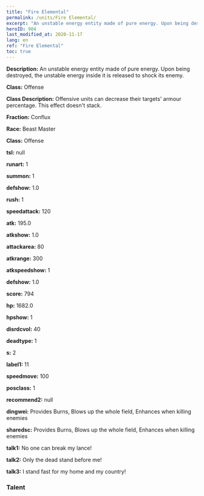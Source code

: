 ```yaml
---
title: "Fire Elemental"
permalink: /units/Fire Elemental/
excerpt: "An unstable energy entity made of pure energy. Upon being destroyed, the unstable energy inside it is released to shock its enemy."
heroID: 904
last_modified_at: 2020-11-17
lang: en
ref: "Fire Elemental"
toc: true
---
```

 **Description:** An unstable energy entity made of pure energy. Upon being destroyed, the unstable energy inside it is released to shock its enemy.

 **Class:** Offense

 **Class Description:** Offensive units can decrease their targets' armour percentage. This effect doesn't stack.

 **Fraction:** Conflux

 **Race:** Beast Master

 **Class:** Offense

 **tsl:** null

 **runart:** 1

 **summon:** 1

 **defshow:** 1.0

 **rush:** 1

 **speedattack:** 120

 **atk:** 195.0

 **atkshow:** 1.0

 **attackarea:** 80

 **atkrange:** 300

 **atkspeedshow:** 1

 **defshow:** 1.0

 **score:** 794

 **hp:** 1682.0

 **hpshow:** 1

 **disrdcvol:** 40

 **deadtype:** 1

 **s:** 2

 **label1:** 11

 **speedmove:** 100

 **posclass:** 1

 **recommend2:** null

 **dingwei:** Provides Burns, Blows up the whole field, Enhances when killing enemies

 **sharedsc:** Provides Burns, Blows up the whole field, Enhances when killing enemies

 **talk1:** No one can break my lance!

 **talk2:** Only the dead stand before me!

 **talk3:** I stand fast for my home and my country!

### Talent

